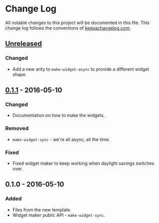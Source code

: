 # Change Log
All notable changes to this project will be documented in this file. This change log follows the conventions of [keepachangelog.com](http://keepachangelog.com/).

## [Unreleased]
### Changed
- Add a new arity to `make-widget-async` to provide a different widget shape.

## [0.1.1] - 2016-05-10
### Changed
- Documentation on how to make the widgets.

### Removed
- `make-widget-sync` - we're all async, all the time.

### Fixed
- Fixed widget maker to keep working when daylight savings switches over.

## 0.1.0 - 2016-05-10
### Added
- Files from the new template.
- Widget maker public API - `make-widget-sync`.

[Unreleased]: https://github.com/your-name/integrativo-xlsowl/compare/0.1.1...HEAD
[0.1.1]: https://github.com/your-name/integrativo-xlsowl/compare/0.1.0...0.1.1
